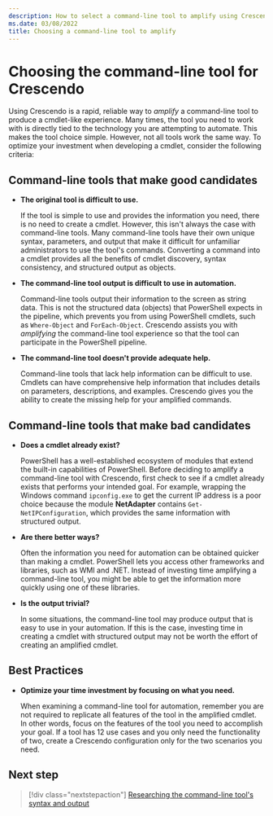 ```yaml
---
description: How to select a command-line tool to amplify using Crescendo.
ms.date: 03/08/2022
title: Choosing a command-line tool to amplify
---
```

# Choosing the command-line tool for Crescendo

Using Crescendo is a rapid, reliable way to _amplify_ a command-line tool to produce a cmdlet-like
experience. Many times, the tool you need to work with is directly tied to the technology you are
attempting to automate. This makes the tool choice simple. However, not all tools work the same way.
To optimize your investment when developing a cmdlet, consider the following criteria:

## Command-line tools that make good candidates

- **The original tool is difficult to use.**

  If the tool is simple to use and provides the information you need, there is no need to create a
  cmdlet. However, this isn't always the case with command-line tools. Many command-line tools have
  their own unique syntax, parameters, and output that make it difficult for unfamiliar
  administrators to use the tool's commands. Converting a command into a cmdlet provides all the
  benefits of cmdlet discovery, syntax consistency, and structured output as objects.

- **The command-line tool output is difficult to use in automation.**

  Command-line tools output their information to the screen as string data. This is not the
  structured data (objects) that PowerShell expects in the pipeline, which prevents you from using
  PowerShell cmdlets, such as `Where-Object` and `ForEach-Object`. Crescendo assists you with
  _amplifying_ the command-line tool experience so that the tool can participate in the PowerShell
  pipeline.

- **The command-line tool doesn't provide adequate help.**

  Command-line tools that lack help information can be difficult to use. Cmdlets can have
  comprehensive help information that includes details on parameters, descriptions, and examples.
  Crescendo gives you the ability to create the missing help for your amplified commands.

## Command-line tools that make bad candidates

- **Does a cmdlet already exist?**

  PowerShell has a well-established ecosystem of modules that extend the built-in capabilities of
  PowerShell. Before deciding to amplify a command-line tool with Crescendo, first check to see if a
  cmdlet already exists that performs your intended goal. For example, wrapping the Windows command
  `ipconfig.exe` to get the current IP address is a poor choice because the module **NetAdapter**
  contains `Get-NetIPConfiguration`, which provides the same information with structured output.

- **Are there better ways?**

  Often the information you need for automation can be obtained quicker than making a cmdlet.
  PowerShell lets you access other frameworks and libraries, such as WMI and .NET. Instead of
  investing time amplifying a command-line tool, you might be able to get the information more
  quickly using one of these libraries.

- **Is the output trivial?**

  In some situations, the command-line tool may produce output that is easy to use in your
  automation. If this is the case, investing time in creating a cmdlet with structured output may
  not be worth the effort of creating an amplified cmdlet.

## Best Practices

- **Optimize your time investment by focusing on what you need.**

  When examining a command-line tool for automation, remember you are not required to replicate all
  features of the tool in the amplified cmdlet. In other words, focus on the features of the tool
  you need to accomplish your goal. If a tool has 12 use cases and you only need the functionality
  of two, create a Crescendo configuration only for the two scenarios you need.

## Next step

> [!div class="nextstepaction"]
> [Researching the command-line tool's syntax and output](research-tool.md)
